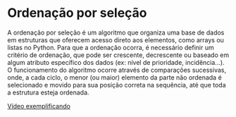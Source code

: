 # Ordenação por seleção
A ordenação por seleção é um algoritmo que organiza uma base de dados em estruturas que oferecem acesso direto aos elementos, como arrays ou listas no Python. Para que a ordenação ocorra, é necessário definir um critério de ordenação, que pode ser crescente, decrescente ou baseado em algum atributo específico dos dados (ex: nível de prioridade, incidência...). O funcionamento do algoritmo ocorre através de comparações sucessivas, onde, a cada ciclo, o menor (ou maior) elemento da parte não ordenada é selecionado e movido para sua posição correta na sequência, até que toda a estrutura esteja ordenada.

[Vídeo exemplificando](https://youtu.be/0LPul4lZ_po?si=TT_P6Uu2ia0LRFcH)

